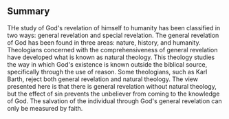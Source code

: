 ## Summary
THe study of God's revelation of himself to humanity has been classified in two ways: general revelation and special revelation. The general revelation of God has been found in three areas: nature, history, and humanity. Theologians concerned with the comprehensiveness of general revelation have developed what is known as natural theology. This theology studies the way in which God's existence is known outside the biblical source, specifically through the use of reason. Some theologians, such as Karl Barth, reject both general revelation and natural theology. The view presented here is that there is general revelation without natural theology, but the effect of sin prevents the unbeliever from coming to the knowledge of God. The salvation of the individual through God's general revelation can only be measured by faith. 